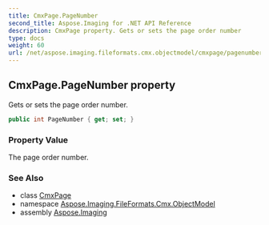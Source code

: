 ```yaml
---
title: CmxPage.PageNumber
second_title: Aspose.Imaging for .NET API Reference
description: CmxPage property. Gets or sets the page order number
type: docs
weight: 60
url: /net/aspose.imaging.fileformats.cmx.objectmodel/cmxpage/pagenumber/
---
```

## CmxPage.PageNumber property

Gets or sets the page order number.

```csharp
public int PageNumber { get; set; }
```

### Property Value

The page order number.

### See Also

* class [CmxPage](../)
* namespace [Aspose.Imaging.FileFormats.Cmx.ObjectModel](../../cmxpage/)
* assembly [Aspose.Imaging](../../../)


